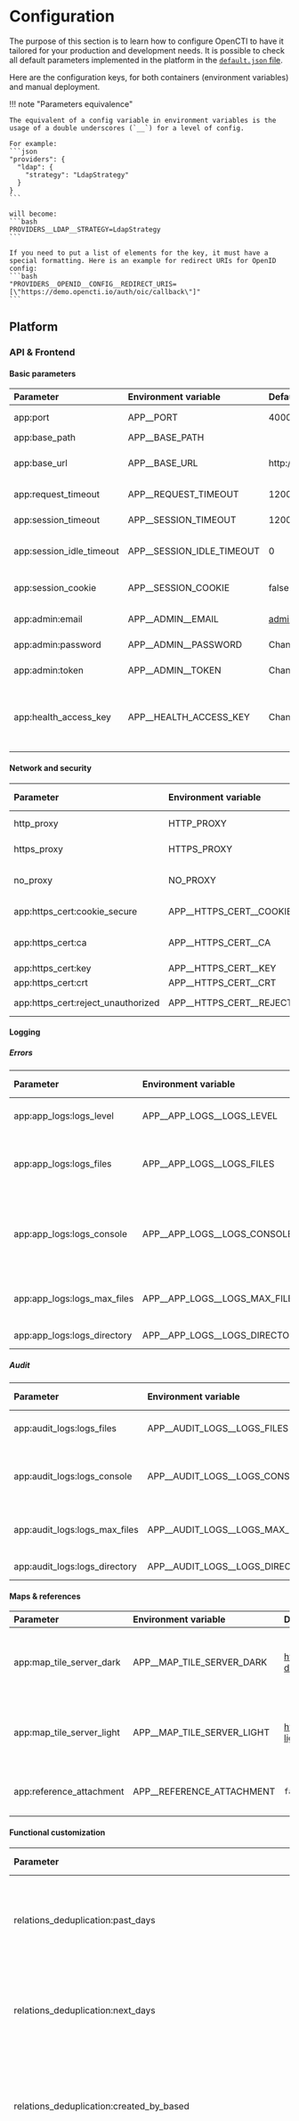 # Configuration

The purpose of this section is to learn how to configure OpenCTI to have it tailored for your production and development needs. It is possible to check all default parameters implemented in the platform in the [`default.json` file](https://github.com/OpenCTI-Platform/opencti/blob/master/opencti-platform/opencti-graphql/config/default.json).
 
Here are the configuration keys, for both containers (environment variables) and manual deployment.

!!! note "Parameters equivalence"
    
    The equivalent of a config variable in environment variables is the usage of a double underscores (`__`) for a level of config.

    For example:
    ```json
    "providers": {
      "ldap": {
        "strategy": "LdapStrategy"
      }
    }
    ```

    will become:
    ```bash
    PROVIDERS__LDAP__STRATEGY=LdapStrategy
    ```

    If you need to put a list of elements for the key, it must have a special formatting. Here is an example for redirect URIs for OpenID config:
    ```bash
    "PROVIDERS__OPENID__CONFIG__REDIRECT_URIS=[\"https://demo.opencti.io/auth/oic/callback\"]"
    ```

## Platform

### API & Frontend

#### Basic parameters

| Parameter                | Environment variable      | Default value         | Description                                                                                                                                                     |
|:-------------------------|:--------------------------|:----------------------|:----------------------------------------------------------------------------------------------------------------------------------------------------------------|
| app:port                 | APP__PORT                 | 4000                  | Listen port of the application                                                                                                                                  |
| app:base_path            | APP__BASE_PATH            |                       | Specific URI (ie. /opencti)                                                                                                                                     |
| app:base_url             | APP__BASE_URL             | http://localhost:4000 | Full URL of the platform (should include the `base_path` if any)                                                                                                |
| app:request_timeout      | APP__REQUEST_TIMEOUT      | 1200000               | Request timeout, in ms (default 20 minutes)                                                                                                                     |
| app:session_timeout      | APP__SESSION_TIMEOUT      | 1200000               | Session timeout, in ms (default 20 minutes)                                                                                                                     |
| app:session_idle_timeout | APP__SESSION_IDLE_TIMEOUT | 0                     | Idle timeout (locking the screen), in ms (default 0 minute - disabled)                                                                                          |
| app:session_cookie       | APP__SESSION_COOKIE       | false                 | Use memory/session cookie instead of persistent one                                                                                                             |
| app:admin:email          | APP__ADMIN__EMAIL         | admin@opencti.io      | Default login email of the admin user                                                                                                                           |
| app:admin:password       | APP__ADMIN__PASSWORD      | ChangeMe              | Default password of the admin user                                                                                                                              |
| app:admin:token          | APP__ADMIN__TOKEN         | ChangeMe              | Default token (must be a valid UUIDv4)                                                                                                                          |
| app:health_access_key    | APP__HEALTH_ACCESS_KEY    | ChangeMe              | Access key that enables access to the `/health` endpoint. Must be changed - will not respond to default value. Access with `/health?health_access_key=ChangeMe` |

#### Network and security

| Parameter                          | Environment variable                 | Default value | Description                                                                                                |
|:-----------------------------------|:-------------------------------------|:--------------|:-----------------------------------------------------------------------------------------------------------|
| http_proxy                         | HTTP_PROXY                           |               | Proxy URL for HTTP connection (example: http://proxy:80080)                                                |
| https_proxy                        | HTTPS_PROXY                          |               | Proxy URL for HTTPS connection (example: http://proxy:80080)                                               |
| no_proxy                           | NO_PROXY                             |               | Comma separated list of hostnames for proxy exception (example: localhost,127.0.0.0/8,internal.opencti.io) |
| app:https_cert:cookie_secure       | APP__HTTPS_CERT__COOKIE_SECURE       | false         | Set the flag "secure" for session cookies.                                                                 |
| app:https_cert:ca                  | APP__HTTPS_CERT__CA                  | Empty list [] | Certificate authority paths or content, only if the client uses a self-signed certificate.                 |
| app:https_cert:key                 | APP__HTTPS_CERT__KEY                 |               | Certificate key path or content                                                                            |
| app:https_cert:crt                 | APP__HTTPS_CERT__CRT                 |               | Certificate crt path or content                                                                            |
| app:https_cert:reject_unauthorized | APP__HTTPS_CERT__REJECT_UNAUTHORIZED |               | If not false, the server certificate is verified against the list of supplied CAs                          |

#### Logging

##### Errors

| Parameter                   | Environment variable          | Default value | Description                                                      |
|:----------------------------|:------------------------------|:--------------|:-----------------------------------------------------------------|
| app:app_logs:logs_level     | APP__APP_LOGS__LOGS_LEVEL     | info          | The application log level                                        |
| app:app_logs:logs_files     | APP__APP_LOGS__LOGS_FILES     | `true`        | If application logs is logged into files                         |
| app:app_logs:logs_console   | APP__APP_LOGS__LOGS_CONSOLE   | `true`        | If application logs is logged to console (useful for containers) |
| app:app_logs:logs_max_files | APP__APP_LOGS__LOGS_MAX_FILES | 7             | Maximum number of daily files in logs                            |
| app:app_logs:logs_directory | APP__APP_LOGS__LOGS_DIRECTORY | ./logs        | File logs directory                                              |

##### Audit

| Parameter                     | Environment variable            | Default value | Description                                                |
|:------------------------------|:--------------------------------|:--------------|:-----------------------------------------------------------|
| app:audit_logs:logs_files     | APP__AUDIT_LOGS__LOGS_FILES     | `true`        | If audit logs is logged into files                         |
| app:audit_logs:logs_console   | APP__AUDIT_LOGS__LOGS_CONSOLE   | `true`        | If audit logs is logged to console (useful for containers) |
| app:audit_logs:logs_max_files | APP__AUDIT_LOGS__LOGS_MAX_FILES | 7             | Maximum number of daily files in logs                      |
| app:audit_logs:logs_directory | APP__AUDIT_LOGS__LOGS_DIRECTORY | ./logs        | Audit logs directory                                       |

#### Maps & references

| Parameter                 | Environment variable       | Default value                                              | Description                                                      |
|:--------------------------|:---------------------------|:-----------------------------------------------------------|------------------------------------------------------------------|
| app:map_tile_server_dark  | APP__MAP_TILE_SERVER_DARK  | https://map.opencti.io/styles/luatix-dark/{z}/{x}/{y}.png  | The address of the OpenStreetMap provider with dark theme style  |
| app:map_tile_server_light | APP__MAP_TILE_SERVER_LIGHT | https://map.opencti.io/styles/luatix-light/{z}/{x}/{y}.png | The address of the OpenStreetMap provider with light theme style |
| app:reference_attachment  | APP__REFERENCE_ATTACHMENT  | `false`                                                    | External reference mandatory attachment                          |

#### Functional customization

| Parameter                                                                       | Environment variable                                            | Default value | Description                                                                              |
|:--------------------------------------------------------------------------------|:----------------------------------------------------------------|:--------------|:-----------------------------------------------------------------------------------------|
| relations_deduplication:past_days                                               | RELATIONS_DEDUPLICATION__PAST_DAYS                              | 30            | De-duplicate relations based on `start_time` and `stop_time` - *n* days                  |
| relations_deduplication:next_days                                               | RELATIONS_DEDUPLICATION__NEXT_DAYS                              | 30            | De-duplicate relations based on `start_time` and `stop_time` + *n* days                  |
| relations_deduplication:created_by_based                                        | RELATIONS_DEDUPLICATION__CREATED_BY_BASED                       | `false`       | Take into account the author to duplicate even if `stat_time` / `stop_time` are matching |
| relations_deduplication:types_overrides:*relationship_type*:past_days           | RELATIONS_DEDUPLICATION__*RELATIONSHIP_TYPE*__PAST_DAYS         |               | Override the past days for a specific type of relationship (ex. *targets*)               |
| relations_deduplication:types_overrides:*relationship_type*:next_days           | RELATIONS_DEDUPLICATION__*RELATIONSHIP_TYPE*__NEXT_DAYS         |               | Override the next days for a specific type of relationship (ex. *targets*)               |
| relations_deduplication:types_overrides:*relationship_type*:created_by_based    | RELATIONS_DEDUPLICATION__*RELATIONSHIP_TYPE*__CREATED_BY_BASED  |               | Override the author duplication for a specific type of relationship (ex. *targets*)      |

| Parameter                                           | Environment variable                                  | Default value | Description                                                                 |
|:----------------------------------------------------|:------------------------------------------------------|:--------------|:----------------------------------------------------------------------------|
| app:graphql:playground:enabled                      | APP__GRAPHQL__PLAYGROUND__ENABLED                     | `true`        | Enable the playground on /graphql                                           |
| app:graphql:playground:force_disabled_introspection | APP__GRAPHQL_PLAYGROUND__FORCE_DISABLED_INTROSPECTION | `false`       | Introspection is allowed to auth users but can be disabled in needed        |
| app:concurrency:retry_count                         | APP__CONCURRENCY__RETRY_COUNT                         | 200           | Number of try to get the lock to work an element (create/update/merge, ...) |
| app:concurrency:retry_delay                         | APP__CONCURRENCY__RETRY_DELAY                         | 100           | Delay between 2 lock retry (in milliseconds)                                |
| app:concurrency:retry_jitter                        | APP__CONCURRENCY__RETRY_JITTER                        | 50            | Random jitter to prevent concurrent retry  (in milliseconds)                |
| app:concurrency:max_ttl                             | APP__CONCURRENCY__MAX_TTL                             | 30000         | Global maximum time for lock retry (in milliseconds)                        |

#### Technical customization

| Parameter                                           | Environment variable                                  | Default value | Description                                                                 |
|:----------------------------------------------------|:------------------------------------------------------|:--------------|:----------------------------------------------------------------------------|
| app:graphql:playground:enabled                      | APP__GRAPHQL__PLAYGROUND__ENABLED                     | `true`        | Enable the playground on /graphql                                           |
| app:graphql:playground:force_disabled_introspection | APP__GRAPHQL_PLAYGROUND__FORCE_DISABLED_INTROSPECTION | `false`       | Introspection is allowed to auth users but can be disabled in needed        |
| app:concurrency:retry_count                         | APP__CONCURRENCY__RETRY_COUNT                         | 200           | Number of try to get the lock to work an element (create/update/merge, ...) |
| app:concurrency:retry_delay                         | APP__CONCURRENCY__RETRY_DELAY                         | 100           | Delay between 2 lock retry (in milliseconds)                                |
| app:concurrency:retry_jitter                        | APP__CONCURRENCY__RETRY_JITTER                        | 50            | Random jitter to prevent concurrent retry  (in milliseconds)                |
| app:concurrency:max_ttl                             | APP__CONCURRENCY__MAX_TTL                             | 30000         | Global maximum time for lock retry (in milliseconds)                        |

### Dependencies

#### ElasticSearch

| Parameter                             | Environment variable                    | Default value         | Description                                                                             |
|:--------------------------------------|:----------------------------------------|:----------------------|:----------------------------------------------------------------------------------------|
| elasticsearch:engine_selector         | ELASTICSEARCH__ENGINE_SELECTOR          | auto                  | `elk` or `opensearch`, default is `auto`, please put `elk` if you use token auth.       |
| elasticsearch:url                     | ELASTICSEARCH__URL                      | http://localhost:9200 | URL(s) of the ElasticSearch (supports http://user:pass@localhost:9200 and list of URLs) |
| elasticsearch:username                | ELASTICSEARCH__USERNAME                 |                       | Username can be put in the URL or with this parameter                                   |
| elasticsearch:password                | ELASTICSEARCH__PASSWORD                 |                       | Password can be put in the URL or with this parameter                                   |
| elasticsearch:api_key                 | ELASTICSEARCH__API_KEY                  |                       | API key for ElasticSearch token auth. Please set also `engine_selector` to `elk`        |
| elasticsearch:index_prefix            | ELASTICSEARCH__INDEX_PREFIX             | opencti               | Prefix for the indices                                                                  |
| elasticsearch:ssl:reject_unauthorized | ELASTICSEARCH__SSL__REJECT_UNAUTHORIZED | `true`                | Enable TLS certificate check                                                            |
| elasticsearch:ssl:ca                  | ELASTICSEARCH__SSL__CA                  |                       | Custom certificate path or content                                                      |
| elasticsearch:search_wildcard_prefix  | ELASTICSEARCH__SEARCH_WILDCARD_PREFIX   | `false`               | Search includes words with automatic fuzzy comparison                                   |
| elasticsearch:search_fuzzy            | ELASTICSEARCH__SEARCH_FUZZY             | `false`               | Search will include words not starting with the search keyword                          |

#### Redis

| Parameter       | Environment variable | Default value | Description                                                               |
|:----------------|:---------------------|:--------------|:--------------------------------------------------------------------------|
| redis:mode      | REDIS__MODE          | single        | Connect to redis "single" or "cluster"                                    |
| redis:namespace | REDIS__NAMESPACE     |               | Namespace (to use as prefix)                                              |
| redis:hostname  | REDIS__HOSTNAME      | localhost     | Hostname of the Redis Server                                              |
| redis:hostnames | REDIS__HOSTNAMES     |               | Hostnames definition for Redis cluster mode: a list of host/port objects. |
| redis:port      | REDIS__PORT          | 6379          | Port of the Redis Server                                                  |
| redis:use_ssl   | REDIS__USE_SSL       | `false`       | Is the Redis Server has TLS enabled                                       |
| redis:username  | REDIS__USERNAME      |               | Username of the Redis Server                                              |
| redis:password  | REDIS__PASSWORD      |               | Password of the Redis Server                                              |
| redis:ca        | REDIS__CA            | []            | List of path(s) of the CA certificate(s)                                  |
| redis:trimming  | REDIS__TRIMMING      | 2000000       | Number of elements to maintain in the stream. (0 = unlimited)             |

#### RabbitMQ

| Parameter                                   | Environment variable              | Default value  | Description                                 |
|:--------------------------------------------|:----------------------------------|:---------------|:--------------------------------------------|
| rabbitmq:hostname                           | RABBITMQ__HOSTNAME                | localhost      | Hostname of the RabbitMQ server             |
| rabbitmq:port                               | RABBITMQ__PORT                    | 5672           | Port of the RabbitMQ server                 |
| rabbitmq:port_management                    | RABBITMQ__PORT_MANAGEMENT         | 15672          | Port of the RabbitMQ Management Plugin      |
| rabbitmq:username                           | RABBITMQ__USERNAME                | guest          | RabbitMQ user                               |
| rabbitmq:password                           | RABBITMQ__PASSWORD                | guest          | RabbitMQ password                           |
| rabbitmq:queue_type                         | RABBITMQ__QUEUE_TYPE              | "classic"      | RabbitMQ Queue Type ("classic" or "quorum") |
| -                                           | -                                 | -              | -                                           |
| rabbitmq:use_ssl                            | RABBITMQ__USE_SSL                 | `false`        | Use TLS connection                          |                                                |                               |                                                                                     |
| rabbitmq:use_ssl_cert                       | RABBITMQ__USE_SSL_CERT            |                | Path or cert content                        |
| rabbitmq:use_ssl_key                        | RABBITMQ__USE_SSL_KEY             |                | Path or key content                         |
| rabbitmq:use_ssl_pfx                        | RABBITMQ__USE_SSL_PFX             |                | Path or pfx content                         |
| rabbitmq:use_ssl_ca                         | RABBITMQ__USE_SSL_CA              | []             | List of path(s) of the CA certificate(s)    |
| rabbitmq:use_ssl_passphrase                 | RABBITMQ__SSL_PASSPHRASE          |                | Passphrase for the key certificate          |
| rabbitmq:use_ssl_reject_unauthorized        | RABBITMQ__SSL_REJECT_UNAUTHORIZED | `false`        | Reject rabbit self signed certificate       |
| -                                           | -                                 | -              | -                                           |
| rabbitmq:management_ssl                     | RABBITMQ__MANAGEMENT_SSL          | `false`        | Is the Management Plugin has TLS enabled    |                                                |                               |                                                                                     |
| rabbitmq:management_ssl_reject_unauthorized | RABBITMQ__SSL_REJECT_UNAUTHORIZED | `true`         | Reject management self signed certificate   |

#### S3 Bucket

| Parameter           | Environment variable | Default value  | Description                                                                                                                                                                                                                     |
|:--------------------|:---------------------|:---------------|:--------------------------------------------------------------------------------------------------------------------------------------------------------------------------------------------------------------------------------|
| minio:endpoint      | MINIO__ENDPOINT      | localhost      | Hostname of the S3 Service. Example if you use AWS Bucket S3: __s3.us-east-1.amazonaws.com__ (if `minio:bucket_region` value is _us-east-1_). This parameter value can be omitted if you use Minio as an S3 Bucket Service.       |
| minio:port          | MINIO__PORT          | 9000           | Port of the S3 Service. For AWS Bucket S3 over HTTPS, this value can be changed (usually __443__).                                                                                                                                |
| minio:use_ssl       | MINIO__USE_SSL       | `false`        | Indicates whether the S3 Service has TLS enabled. For AWS Bucket S3 over HTTPS, this value could be `true`.                                                                                                                     |
| minio:access_key    | MINIO__ACCESS_KEY    | ChangeMe       | Access key for the S3 Service.                                                                                                                                                                                                  |
| minio:secret_key    | MINIO__SECRET_KEY    | ChangeMe       | Secret key for the S3 Service.                                                                                                                                                                                                  |
| minio:bucket_name   | MINIO__BUCKET_NAME   | opencti-bucket | S3 bucket name. Useful to change if you use AWS.                                                                                                                                                                                |
| minio:bucket_region | MINIO__BUCKET_REGION | us-east-1      | Region of the S3 bucket if you are using AWS. This parameter value can be omitted if you use Minio as an S3 Bucket Service.                                                                                                     |
| minio:use_aws_role  | MINIO__USE_AWS_ROLE  | `false`        | Indicates whether to use AWS role auto credentials. When this parameter is configured, the `minio:access_key` and `minio:secret_key` parameters are not necessary.                                                              |

#### SMTP Service

| Parameter                | Environment variable      | Default value | Description                               |
|:-------------------------|:--------------------------|:--------------|:------------------------------------------|
| smtp:hostname            | SMTP__HOSTNAME            |               | SMTP Server hostname                      |
| smtp:port                | SMTP__PORT                | 9000          | SMTP Port (25 or 465 for TLS)             |
| smtp:use_ssl             | SMTP__USE_SSL             | `false`       | SMTP over TLS                             |
| smtp:reject_unauthorized | SMTP__REJECT_UNAUTHORIZED | `false`       | Enable TLS certificate check              |
| smtp:username            | SMTP__USERNAME            |               | SMTP Username if authentication is needed |
| smtp:password            | SMTP__PASSWORD            |               | SMTP Password if authentication is needed |

#### AI Service

!!! note "AI deployment and cloud services"

    There are several possibilities for [Enterprise Edition](../administration/enterprise.md) customers to use OpenCTI AI endpoints:

     - Use the Filigran AI Service leveraging our custom AI model using the token given by the support team.
     - Use OpenAI or MistralAI cloud endpoints using your own tokens.
     - Deploy or use local AI endpoints (Filigran can provide you with the custom model).

| Parameter       | Environment variable | Default value | Description                                               |
|:----------------|:---------------------|:--------------|:----------------------------------------------------------|
| ai:enabled      | AI__ENABLED          | true          | Enable AI capabilities                                    |
| ai:type         | AI__TYPE             | mistralai     | AI type (`mistralai` or `openai`)                         |
| ai:endpoint     | AI__ENDPOINT         |               | Endpoint URL (empty means default cloud service)          |
| ai:token        | AI__TOKEN            |               | Token for endpoint credentials                            |
| ai:model        | AI__MODEL            |               | Model to be used for text generation (depending on type)  |
| ai:model_images | AI__MODEL_IMAGES     |               | Model to be used for image generation (depending on type) |

### Engines, Schedules and Managers

| Parameter                                            | Environment variable                         | Default value                    | Description                                         |
|:-----------------------------------------------------|:---------------------------------------------|:---------------------------------|:----------------------------------------------------|
| rule_engine:enabled                                  | RULE_ENGINE__ENABLED                         | `true`                           | Enable/disable the rule engine                      |
| rule_engine:lock_key                                 | RULE_ENGINE__LOCK_KEY                        | rule_engine_lock                 | Lock key of the engine in Redis                     |
| -                                                    | -                                            | -                                | -                                                   |
| history_manager:enabled                              | HISTORY_MANAGER__ENABLED                     | `true`                           | Enable/disable the history manager                  |
| history_manager:lock_key                             | HISTORY_MANAGER__LOCK_KEY                    | history_manager_lock             | Lock key for the manager in Redis                   |
| -                                                    | -                                            | -                                | -                                                   |
| task_scheduler:enabled                               | TASK_SCHEDULER__ENABLED                      | `true`                           | Enable/disable the task scheduler                   |
| task_scheduler:lock_key                              | TASK_SCHEDULER__LOCK_KEY                     | task_manager_lock                | Lock key for the scheduler in Redis                 |
| task_scheduler:interval                              | TASK_SCHEDULER__INTERVAL                     | 10000                            | Interval to check new task to do (in ms)            |
| -                                                    | -                                            | -                                | -                                                   |
| sync_manager:enabled                                 | SYNC_MANAGER__ENABLED                        | `true`                           | Enable/disable the sync manager                     |
| sync_manager:lock_key                                | SYNC_MANAGER__LOCK_KEY                       | sync_manager_lock                | Lock key for the manager in Redis                   |
| sync_manager:interval                                | SYNC_MANAGER__INTERVAL                       | 10000                            | Interval to check new sync feeds to consume (in ms) |
| -                                                    | -                                            | -                                | -                                                   |
| expiration_scheduler:enabled                         | EXPIRATION_SCHEDULER__ENABLED                | `true`                           | Enable/disable the scheduler                        |
| expiration_scheduler:lock_key                        | EXPIRATION_SCHEDULER__LOCK_KEY               | expired_manager_lock             | Lock key for the scheduler in Redis                 |
| expiration_scheduler:interval                        | EXPIRATION_SCHEDULER__INTERVAL               | 300000                           | Interval to check expired indicators (in ms)        |
| -                                                    | -                                            | -                                | -                                                   |
| retention_manager:enabled                            | RETENTION_MANAGER__ENABLED                   | `true`                           | Enable/disable the retention manager                |
| retention_manager:lock_key                           | RETENTION_MANAGER__LOCK_KEY                  | retention_manager_lock           | Lock key for the manager in Redis                   |
| retention_manager:interval                           | RETENTION_MANAGER__INTERVAL                  | 60000                            | Interval to check items to be deleted (in ms)       |
| -                                                    | -                                            | -                                | -                                                   |
| notification_manager:enabled                         | NOTIFICATION_MANAGER__ENABLED                | `true`                           | Enable/disable the notification manager             |
| notification_manager:lock_live_key                   | NOTIFICATION_MANAGER__LOCK_LIVE_KEY          | notification_live_manager_lock   | Lock live key for the manager in Redis              |
| notification_manager:lock_digest_key                 | NOTIFICATION_MANAGER__LOCK_DIGEST_KEY        | notification_digest_manager_lock | Lock digest key for the manager in Redis            |
| notification_manager:interval                        | NOTIFICATION_MANAGER__INTERVAL               | 10000                            | Interval to push notifications                      |
| -                                                    | -                                            | -                                | -                                                   |
| publisher_manager:enabled                            | PUBLISHER_MANAGER__ENABLED                   | `true`                           | Enable/disable the publisher manager                |
| publisher_manager:lock_key                           | PUBLISHER_MANAGER__LOCK_KEY                  | publisher_manager_lock           | Lock key for the manager in Redis                   |
| publisher_manager:interval                           | PUBLISHER_MANAGER__INTERVAL                  | 10000                            | Interval to send notifications / digests (in ms)    |
| -                                                    | -                                            | -                                | -                                                   |
| ingestion_manager:enabled                            | INGESTION_MANAGER__ENABLED                   | `true`                           | Enable/disable the ingestion manager                |
| ingestion_manager:lock_key                           | INGESTION_MANAGER__LOCK_KEY                  | ingestion_manager_lock           | Lock key for the manager in Redis                   |
| ingestion_manager:interval                           | INGESTION_MANAGER__INTERVAL                  | 300000                           | Interval to check for new data in remote feeds      |
| -                                                    | -                                            | -                                | -                                                   |
| playbook_manager:enabled                             | PLAYBOOK_MANAGER__ENABLED                    | `true`                           | Enable/disable the playbook manager                 |
| playbook_manager:lock_key                            | PLAYBOOK_MANAGER__LOCK_KEY                   | publisher_manager_lock           | Lock key for the manager in Redis                   |
| playbook_manager:interval                            | PLAYBOOK_MANAGER__INTERVAL                   | 60000                            | Interval to check new playbooks                     |
| -                                                    | -                                            | -                                | -                                                   |
| activity_manager:enabled                             | ACTIVITY_MANAGER__ENABLED                    | `true`                           | Enable/disable the activity manager                 |
| activity_manager:lock_key                            | ACTIVITY_MANAGER__LOCK_KEY                   | activity_manager_lock            | Lock key for the manager in Redis                   |
| -                                                    | -                                            | -                                | -                                                   |
| connector_manager:enabled                            | CONNECTOR_MANAGER__ENABLED                   | `true`                           | Enable/disable the connector manager                |
| connector_manager:lock_key                           | CONNECTOR_MANAGER__LOCK_KEY                  | connector_manager_lock           | Lock key for the manager in Redis                   |
| connector_manager:works_day_range                    | CONNECTOR_MANAGER__WORKS_DAY_RANGE           | 7                                | Days range before considering the works as too old  |
| connector_manager:interval                           | CONNECTOR_MANAGER__INTERVAL                  | 10000                            | Interval to check the state of the works            |
| -                                                    | -                                            | -                                | -                                                   |
| import_csv_built_in_connector:enabled                | IMPORT_CSV_CONNECTOR__ENABLED                | `true`                           | Enable/disable the csv import connector             |
| import_csv_built_in_connector:validate_before_import | IMPORT_CSV_CONNECTOR__VALIDATE_BEFORE_IMPORT | `false`                          | Validates the bundle before importing               |
| -                                                    | -                                            | -                                | -                                                   |
| file_index_manager:enabled                           | FILE_INDEX_MANAGER__ENABLED                  | `true`                           | Enable/disable the file indexing manager            |
| file_index_manager:stream_lock_key                   | FILE_INDEX_MANAGER__STREAM_LOCK              | file_index_manager_stream_lock   | Stream lock key for the manager in Redis            |
| file_index_manager:interval                          | FILE_INDEX_MANAGER__INTERVAL                 | 60000                            | Interval to check for new files                     |
| -                                                    | -                                            | -                                | -                                                   |
| indicator_decay_manager:enabled                      | INDICATOR_DECAY_MANAGER__ENABLED             | `true`                           | Enable/disable the file indexing manager            |
| indicator_decay_manager:lock_key                     | INDICATOR_DECAY_MANAGER__LOCK_LOCK           | indicator_decay_manager_lock     | Lock key for the manager in Redis                   |
| indicator_decay_manager:interval                     | INDICATOR_DECAY_MANAGER__INTERVAL            | 60000                            | Interval to check for indicators to update          |
| indicator_decay_manager:batch_size                   | INDICATOR_DECAY_MANAGER__BATCH_SIZE          | 10000                            | Number of indicators handled by the manager         |

!!! note "Manager's duties"
    
    A description of each manager's duties is available on [a dedicated page](managers.md).

## Worker and connector

Can be configured manually using the configuration file `config.yml` or through environment variables.

| Parameter                      | Environment variable           | Default value | Description                                                |
|:-------------------------------|:-------------------------------|:--------------|:-----------------------------------------------------------|
| opencti:url                    | OPENCTI_URL                    |               | The URL of the OpenCTI platform                            |
| opencti:token                  | OPENCTI_TOKEN                  |               | A token of an administrator account with bypass capability |
| -                              | -                              | -             | -                                                          |
| mq:use_ssl                     | /                              | /             | Depending of the API configuration (fetch from API)        |
| mq:use_ssl_ca                  | MQ_USE_SSL_CA                  |               | Path or cacert content                                     |
| mq:use_ssl_cert                | MQ_USE_SSL_CERT                |               | Path or cert content                                       |
| mq:use_ssl_key                 | MQ_USE_SSL_KEY                 |               | Path or key content                                        |
| mq:use_ssl_passphrase          | MQ_USE_SSL_PASSPHRASE          |               | Passphrase for the key certificate                         |
| mq:use_ssl_reject_unauthorized | MQ_USE_SSL_REJECT_UNAUTHORIZED | `false`       | Reject rabbit self signed certificate                      |

### Worker specific configuration

| Parameter                      | Environment variable           | Default value | Description                                                |
|:-------------------------------|:-------------------------------|:--------------|:-----------------------------------------------------------|
| worker:log_level               | WORKER_LOG_LEVEL               | info          | The log level (error, warning, info or debug)              |

### Connector specific configuration

For specific connector configuration, you need to check each connector behavior.

## ElasticSearch

If you want to adapt the memory consumption of ElasticSearch, you can use theses options:

```bash
# Add the following environment variable:
"ES_JAVA_OPTS=-Xms8g -Xmx8g"
```

This can be done in configuration file in the `jvm.conf` file.

